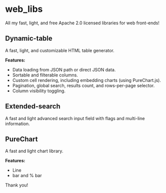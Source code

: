 # web_libs
All my fast, light, and free Apache 2.0 licensed libraries for web front-ends!

## Dynamic-table
A fast, light, and customizable HTML table generator.

**Features:**
*   Data loading from JSON path or direct JSON data.
*   Sortable and filterable columns.
*   Custom cell rendering, including embedding charts (using PureChart.js).
*   Pagination, global search, results count, and rows-per-page selector.
*   Column visibility toggling.

## Extended-search
A fast and light advanced search input field with flags and multi-line information.

## PureChart
A fast and light chart library.

**Features:**
*   Line
*   bar and % bar

Thank you!